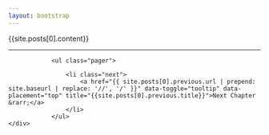 ```yaml
---
layout: bootstrap
---
```


<div class="post">

  <!-- <header class="post-header">
    <h1 class="post-title">{{ page.title }}</h1>
    <p class="post-meta">{{ page.date | date: "%b %-d, %Y" }}{% if page.author %} • {{ page.author }}{% endif %}{% if page.meta %} • {{ page.meta }}{% endif %}</p>
  </header> -->

  <article class="post-content">
  	<div class="container-fluid">
  		<div class="row">
    		<div class="col-lg-6 col-lg-offset-3">
      		{{site.posts[0].content}}
    		</div>
  	</div>

  </article>

  

</div>


<div class="container-fluid">
	<div class="row">
	  <hr>

	            <ul class="pager">
	                
	                <li class="next">
	                    <a href="{{ site.posts[0].previous.url | prepend: site.baseurl | replace: '//', '/' }}" data-toggle="tooltip" data-placement="top" title="{{site.posts[0].previous.title}}">Next Chapter &rarr;</a>
	                </li>
	            </ul>
	</div>
</div>





